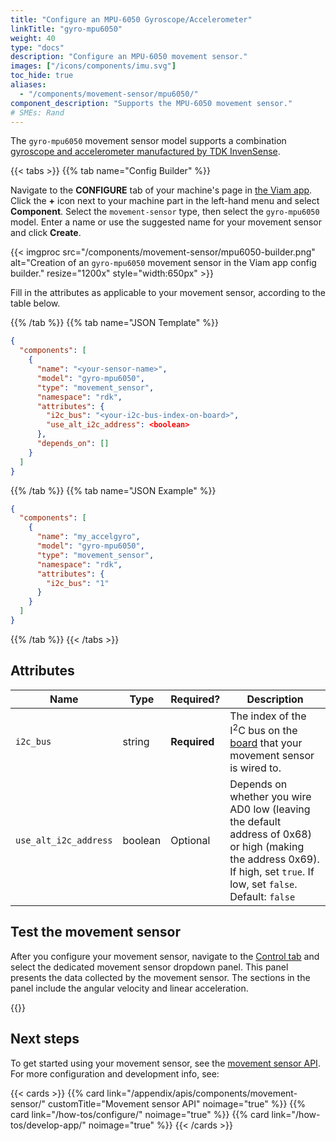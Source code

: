 ```yaml
---
title: "Configure an MPU-6050 Gyroscope/Accelerometer"
linkTitle: "gyro-mpu6050"
weight: 40
type: "docs"
description: "Configure an MPU-6050 movement sensor."
images: ["/icons/components/imu.svg"]
toc_hide: true
aliases:
  - "/components/movement-sensor/mpu6050/"
component_description: "Supports the MPU-6050 movement sensor."
# SMEs: Rand
---
```


The `gyro-mpu6050` movement sensor model supports a combination [gyroscope and accelerometer manufactured by TDK InvenSense](https://invensense.tdk.com/products/motion-tracking/6-axis/mpu-6050/).

{{< tabs >}}
{{% tab name="Config Builder" %}}

Navigate to the **CONFIGURE** tab of your machine's page in [the Viam app](https://app.viam.com).
Click the **+** icon next to your machine part in the left-hand menu and select **Component**.
Select the `movement-sensor` type, then select the `gyro-mpu6050` model.
Enter a name or use the suggested name for your movement sensor and click **Create**.

{{< imgproc src="/components/movement-sensor/mpu6050-builder.png" alt="Creation of an `gyro-mpu6050` movement sensor in the Viam app config builder." resize="1200x" style="width:650px" >}}

Fill in the attributes as applicable to your movement sensor, according to the table below.

{{% /tab %}}
{{% tab name="JSON Template" %}}

```json {class="line-numbers linkable-line-numbers"}
{
  "components": [
    {
      "name": "<your-sensor-name>",
      "model": "gyro-mpu6050",
      "type": "movement_sensor",
      "namespace": "rdk",
      "attributes": {
        "i2c_bus": "<your-i2c-bus-index-on-board>",
        "use_alt_i2c_address": <boolean>
      },
      "depends_on": []
    }
  ]
}
```

{{% /tab %}}
{{% tab name="JSON Example" %}}

```json {class="line-numbers linkable-line-numbers"}
{
  "components": [
    {
      "name": "my_accelgyro",
      "model": "gyro-mpu6050",
      "type": "movement_sensor",
      "namespace": "rdk",
      "attributes": {
        "i2c_bus": "1"
      }
    }
  ]
}
```

{{% /tab %}}
{{< /tabs >}}

## Attributes

<!-- prettier-ignore -->
| Name                  | Type    | Required? | Description |
| --------------------- | ------- | --------- | ----------- |
| `i2c_bus`             | string  | **Required** | The index of the I<sup>2</sup>C bus on the [board](/components/board/) that your movement sensor is wired to. |
| `use_alt_i2c_address` | boolean | Optional     | Depends on whether you wire AD0 low (leaving the default address of 0x68) or high (making the address 0x69). If high, set `true`. If low, set `false`. <br> Default: `false` |

## Test the movement sensor

After you configure your movement sensor, navigate to the [Control tab](/fleet/control/) and select the dedicated movement sensor dropdown panel.
This panel presents the data collected by the movement sensor.
The sections in the panel include the angular velocity and linear acceleration.

{{<imgproc src="/components/movement-sensor/movement-sensor-control-tab-mpu6050.png" resize="800x" declaredimensions=true alt="The movement sensor component in the control tab">}}

## Next steps

To get started using your movement sensor, see the [movement sensor API](/appendix/apis/components/movement-sensor/).
For more configuration and development info, see:

{{< cards >}}
{{% card link="/appendix/apis/components/movement-sensor/" customTitle="Movement sensor API" noimage="true" %}}
{{% card link="/how-tos/configure/" noimage="true" %}}
{{% card link="/how-tos/develop-app/" noimage="true" %}}
{{< /cards >}}
